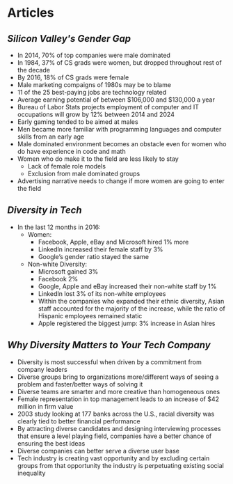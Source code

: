 # Articles

## *Silicon Valley's Gender Gap*

* In 2014, 70% of top companies were male dominated
* In 1984, 37% of CS grads were women, but dropped throughout rest of the decade
* By 2016, 18% of CS grads were female
* Male marketing compaigns of 1980s may be to blame
* 11 of the 25 best-paying jobs are technology related
* Average earning potential of between $106,000 and $130,000 a year
* Bureau of Labor Stats projects employment of computer and IT occupations will grow by 12% between 2014 and 2024
* Early gaming tended to be aimed at males
* Men became more familiar with programming languages and computer skills from an early age
* Male dominated environment becomes an obstacle even for women who do have experience in code and math
* Women who do make it to the field are less likely to stay
    * Lack of female role models
    * Exclusion from male dominated groups
* Advertising narrative needs to change if more women are going to enter the field


## *Diversity in Tech*

* In the last 12 months in 2016:
    * Women:    
        * Facebook, Apple, eBay and Microsoft hired 1% more 
        * LinkedIn increased their female staff by 3%
        * Google’s gender ratio stayed the same
    * Non-white Diversity:
        * Microsoft gained 3%
        * Facebook 2% 
        * Google, Apple and eBay increased their non-white staff by 1% 
        * LinkedIn lost 3% of its non-white employees
        * Within the companies who expanded their ethnic diversity, Asian staff accounted for the majority of the increase, while the ratio of Hispanic employees remained static
        * Apple registered the biggest jump: 3% increase in Asian hires


## *Why Diversity Matters to Your Tech Company*

* Diversity is most successful when driven by a commitment from company leaders
* Diverse groups bring to organizations more/different ways of seeing a problem and faster/better ways of solving it
* Diverse teams are smarter and more creative than homogeneous ones
* Female representation in top management leads to an increase of $42 million in firm value
* 2003 study looking at 177 banks across the U.S., racial diversity was clearly tied to better financial performance
* By attracting diverse candidates and designing interviewing processes that ensure a level playing field, companies have a better chance of ensuring the best ideas
* Diverse companies can better serve a diverse user base 
* Tech industry is creating vast opportunity and by excluding certain groups from that opportunity the industry is perpetuating existing social inequality